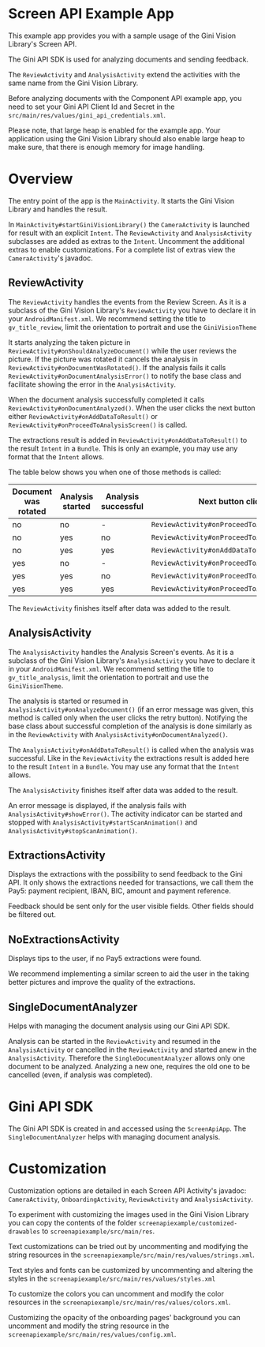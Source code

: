 Screen API Example App
=========================

This example app provides you with a sample usage of the Gini Vision Library's Screen API.

The Gini API SDK is used for analyzing documents and sending feedback.

The `ReviewActivity` and `AnalysisActivity` extend the activities with the same name from the Gini Vision Library.

Before analyzing documents with the Component API example app, you need to set your Gini API Client Id and Secret in the `src/main/res/values/gini_api_credentials.xml`.

Please note, that large heap is enabled for the example app. Your application using the Gini Vision Library should also enable large heap to make sure, that there is enough memory for image handling.

Overview
========

The entry point of the app is the `MainActivity`. It starts the Gini Vision Library and handles the result.

In `MainActivity#startGiniVisionLibrary()` the `CameraActivity` is launched for result with an explicit `Intent`. The `ReviewActivity` and `AnalysisActivity` subclasses are added as extras to the `Intent`. Uncomment the additional extras to enable customizations. For a complete list of extras view the `CameraActivity`'s javadoc.

ReviewActivity
--------------

The `ReviewActivity` handles the events from the Review Screen. As it is a subclass of the Gini Vision Library's `ReviewActivity` you have to declare it in your `AndroidManifest.xml`. We recommend setting the title to `gv_title_review`, limit the orientation to portrait and use the `GiniVisionTheme`  

It starts analyzing the taken picture in `ReviewActivity#onShouldAnalyzeDocument()` while the user reviews the picture. If the picture was rotated it cancels the analysis in `ReviewActivity#onDocumentWasRotated()`. If the analysis fails it calls `ReviewActivity#onDocumentAnalysisError()` to notify the base class and facilitate showing the error in the `AnalysisActivity`. 

When the document analysis successfully completed it calls `ReviewActivity#onDocumentAnalyzed()`. When the user clicks the next button either `ReviewActivity#onAddDataToResult()` or `ReviewActivity#onProceedToAnalysisScreen()` is called.

The extractions result is added in `ReviewActivity#onAddDataToResult()` to the result `Intent` in a `Bundle`. This is only an example, you may use any format that the `Intent` allows.

The table below shows you when one of those methods is called:

|Document was rotated|Analysis started|Analysis successful|Next button clicked|
|---|---|---|---|
|no|no|-|`ReviewActivity#onProceedToAnalysisScreen()`|
|no|yes|no|`ReviewActivity#onProceedToAnalysisScreen()`|
|no|yes|yes|`ReviewActivity#onAddDataToResult()`|
|yes|no|-|`ReviewActivity#onProceedToAnalysisScreen()`|
|yes|yes|no|`ReviewActivity#onProceedToAnalysisScreen()`|
|yes|yes|yes|`ReviewActivity#onProceedToAnalysisScreen()`|

The `ReviewActivity` finishes itself after data was added to the result.

AnalysisActivity
----------------

The `AnalysisActivity` handles the Analysis Screen's events. As it is a subclass of the Gini Vision Library's `AnalysisActivity` you have to declare it in your `AndroidManifest.xml`. We recommend setting the title to `gv_title_analysis`, limit the orientation to portrait and use the `GiniVisionTheme`.

The analysis is started or resumed in `AnalysisActivity#onAnalyzeDocument()` (if an error message was given, this method is called only when the user clicks the retry button). Notifying the base class about successful completion of the analysis is done similarly as in the `ReviewActivity` with `AnalysisActivity#onDocumentAnalyzed()`. 

The `AnalysisActivity#onAddDataToResult()` is called when the analysis was successful. Like in the `ReviewActivity` the extractions result is added here to the result `Intent` in a `Bundle`. You may use any format that the `Intent` allows. 
 
The `AnalysisActivity` finishes itself after data was added to the result.
 
An error message is displayed, if the analysis fails with `AnalysisActivity#showError()`. The activity indicator can be started and stopped with `AnalysisActivity#startScanAnimation()` and `AnalysisActivity#stopScanAnimation()`.

ExtractionsActivity
-------------------

Displays the extractions with the possibility to send feedback to the Gini API. It only shows the extractions needed for transactions, we call them the Pay5: payment recipient, IBAN, BIC, amount and payment reference.

Feedback should be sent only for the user visible fields. Other fields should be filtered out.

NoExtractionsActivity
---------------------

Displays tips to the user, if no Pay5 extractions were found. 

We recommend implementing a similar screen to aid the user in the taking better pictures and improve the quality of the extractions.

SingleDocumentAnalyzer
----------------------

Helps with managing the document analysis using our Gini API SDK. 

Analysis can be started in the `ReviewActivity` and resumed in the `AnalysisActivity` or cancelled in the `ReviewActivity` and started anew in the `AnalysisActivity`. Therefore the `SingleDocumentAnalyzer` allows only one document to be analyzed. Analyzing a new one, requires the old one to be cancelled (even, if analysis was completed).

Gini API SDK
============

The Gini API SDK is created in and accessed using the `ScreenApiApp`. The `SingleDocumentAnalyzer` helps with managing document analysis.

Customization
=============

Customization options are detailed in each Screen API Activity's javadoc: `CameraActivity`, `OnboardingActivity`, `ReviewActivity` and `AnalysisActivity`.

To experiment with customizing the images used in the Gini Vision Library you can copy the contents of the folder `screenapiexample/customized-drawables` to `screenapiexample/src/main/res`.

Text customizations can be tried out by uncommenting and modifying the string resources in the `screenapiexample/src/main/res/values/strings.xml`.

Text styles and fonts can be customized by uncommenting and altering the styles in the `screenapiexample/src/main/res/values/styles.xml`

To customize the colors you can uncomment and modify the color resources in the `screenapiexample/src/main/res/values/colors.xml`.

Customizing the opacity of the onboarding pages' background you can uncomment and modify the string resource in the `screenapiexample/src/main/res/values/config.xml`.



